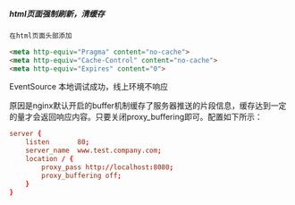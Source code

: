 ##### html页面强制刷新，清缓存

```html
在html页面头部添加

<meta http-equiv="Pragma" content="no-cache">
<meta http-equiv="Cache-Control" content="no-cache">
<meta http-equiv="Expires" content="0">

```

EventSource 本地调试成功，线上环境不响应

原因是nginx默认开启的buffer机制缓存了服务器推送的片段信息，缓存达到一定的量才会返回响应内容。只要关闭proxy_buffering即可。配置如下所示：

```conf
server {
    listen       80;
    server_name  www.test.company.com;
    location / {
        proxy_pass http://localhost:8080;
        proxy_buffering off;
    }
}
```

